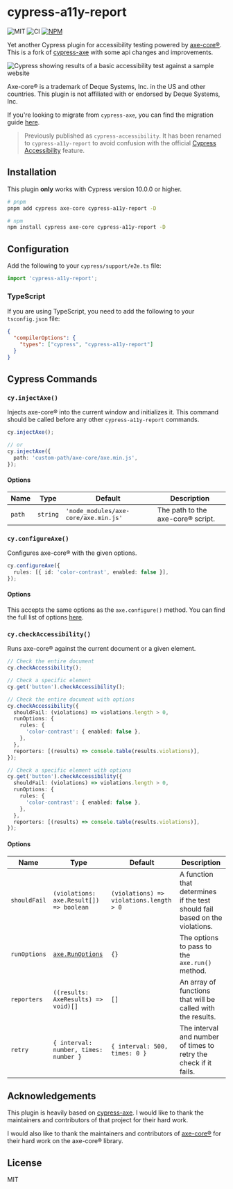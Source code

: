 # cypress-a11y-report

![MIT](https://img.shields.io/badge/License-MIT-green?style=flat-square)
![CI](https://img.shields.io/github/actions/workflow/status/rowellx68/cypress-a11y-report/publish.yml?style=flat-square&label=Build%20and%20Publish)
<a href="https://www.npmjs.com/package/cypress-a11y-report">
![NPM](https://img.shields.io/npm/v/cypress-a11y-report?style=flat-square&label=Version)
</a>

Yet another Cypress plugin for accessibility testing powered by [axe-core®](https://github.com/dequelabs/axe-core). This is a fork of [cypress-axe](https://github.com/component-driven/cypress-axe) with some api changes and improvements.

<img title="Cypress basic demo" alt="Cypress showing results of a basic accessibility test against a sample website" src="https://github.com/rowellx68/cypress-a11y-report/blob/main/docs/assets/basic-demo-v1-1-0.png?raw=true" />

Axe-core® is a trademark of Deque Systems, Inc. in the US and other countries. This plugin is not affiliated with or endorsed by Deque Systems, Inc.

If you're looking to migrate from `cypress-axe`, you can find the migration guide [here](https://github.com/rowellx68/cypress-a11y-report/blob/main/docs).

> Previously published as `cypress-accessibility`. It has been renamed to `cypress-a11y-report` to avoid confusion with the official [Cypress Accessibility](https://www.cypress.io/blog/introducing-cypress-accessibility/) feature.

## Installation

This plugin **only** works with Cypress version 10.0.0 or higher.

```bash
# pnpm
pnpm add cypress axe-core cypress-a11y-report -D

# npm
npm install cypress axe-core cypress-a11y-report -D
```

## Configuration

Add the following to your `cypress/support/e2e.ts` file:

```ts
import 'cypress-a11y-report';
```

### TypeScript

If you are using TypeScript, you need to add the following to your `tsconfig.json` file:

```json
{
  "compilerOptions": {
    "types": ["cypress", "cypress-a11y-report"]
  }
}
```

## Cypress Commands

### `cy.injectAxe()`

Injects axe-core® into the current window and initializes it. This command should be called before any other `cypress-a11y-report` commands.

```ts
cy.injectAxe();

// or
cy.injectAxe({
  path: 'custom-path/axe-core/axe.min.js',
});
```

#### Options

| Name   | Type     | Default                              | Description                        |
| ------ | -------- | ------------------------------------ | ---------------------------------- |
| `path` | `string` | `'node_modules/axe-core/axe.min.js'` | The path to the axe-core® script. |

### `cy.configureAxe()`

Configures axe-core® with the given options.

```ts
cy.configureAxe({
  rules: [{ id: 'color-contrast', enabled: false }],
});
```

#### Options

This accepts the same options as the `axe.configure()` method. You can find the full list of options [here](https://github.com/dequelabs/axe-core/blob/master/axe.d.ts#L244-L257).

### `cy.checkAccessibility()`

Runs axe-core® against the current document or a given element.

```ts
// Check the entire document
cy.checkAccessibility();

// Check a specific element
cy.get('button').checkAccessibility();

// Check the entire document with options
cy.checkAccessibility({
  shouldFail: (violations) => violations.length > 0,
  runOptions: {
    rules: {
      'color-contrast': { enabled: false },
    },
  },
  reporters: [(results) => console.table(results.violations)],
});

// Check a specific element with options
cy.get('button').checkAccessibility({
  shouldFail: (violations) => violations.length > 0,
  runOptions: {
    rules: {
      'color-contrast': { enabled: false },
    },
  },
  reporters: [(results) => console.table(results.violations)],
});
```

#### Options

| Name         | Type                                                                                     | Default                                 | Description                                                                 |
| ------------ | ---------------------------------------------------------------------------------------- | --------------------------------------- | --------------------------------------------------------------------------- |
| `shouldFail` | `(violations: axe.Result[]) => boolean`                                                  | `(violations) => violations.length > 0` | A function that determines if the test should fail based on the violations. |
| `runOptions` | [`axe.RunOptions`](https://github.com/dequelabs/axe-core/blob/master/axe.d.ts#L134-L149) | `{}`                                    | The options to pass to the `axe.run()` method.                              |
| `reporters`  | `((results: AxeResults) => void)[]`                                                      | `[]`                                    | An array of functions that will be called with the results.                 |
| `retry`      | `{ interval: number, times: number }`                                                    | `{ interval: 500, times: 0 }`           | The interval and number of times to retry the check if it fails.            |

## Acknowledgements

This plugin is heavily based on [cypress-axe](https://github.com/component-driven/cypress-axe). I would like to thank the maintainers and contributors of that project for their hard work.

I would also like to thank the maintainers and contributors of [axe-core®](https://github.com/dequelabs/axe-core) for their hard work on the axe-core® library.

## License

MIT
